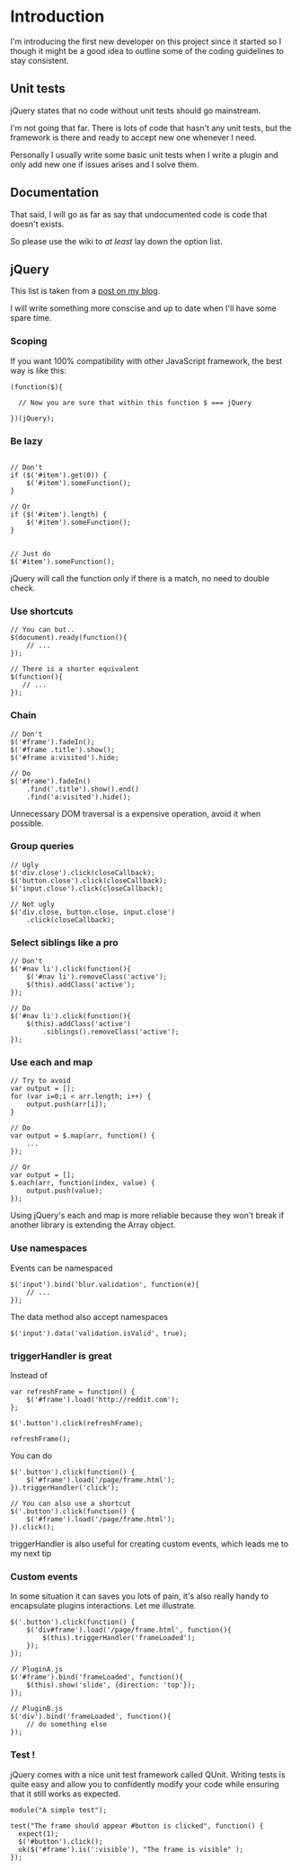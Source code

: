 # Introduction #

I'm introducing the first new developer on this project since it started so I though it might be a good idea to outline some of the coding guidelines to stay consistent.

## Unit tests ##

jQuery states that no code without unit tests should go mainstream.

I'm not going that far. There is lots of code that hasn't any unit tests, but the framework is there and ready to accept new one whenever I need.

Personally I usually write some basic unit tests when I write a plugin and only add new one if issues arises and I solve them.

## Documentation ##

That said, I will go as far as say that undocumented code is code that doesn't exists.

So please use the wiki to _at least_ lay down the option list.


## jQuery ##

This list is taken from a [post on my blog](http://haineault.com/blog/84/).

I will write something more conscise and up to date when I'll have some spare time.

### Scoping ###

If you want 100% compatibility with other JavaScript framework, the best way is like this:

```
(function($){

  // Now you are sure that within this function $ === jQuery

})(jQuery);
```

### Be lazy ###

```

// Don't
if ($('#item').get(0)) {
    $('#item').someFunction();
}

// Or
if ($('#item').length) {
    $('#item').someFunction();
}


// Just do
$('#item').someFunction();

```

jQuery will call the function only if there is a match, no need to double check.

### Use shortcuts ###

```
// You can but..
$(document).ready(function(){
    // ...
});

// There is a shorter equivalent
$(function(){
   // ...
});
```

### Chain ###

```
// Don't
$('#frame').fadeIn();
$('#frame .title').show();
$('#frame a:visited').hide;

// Do
$('#frame').fadeIn()
    .find('.title').show().end()
    .find('a:visited').hide();
```

Unnecessary DOM traversal is a expensive operation, avoid it when possible.

### Group queries ###

```
// Ugly
$('div.close').click(closeCallback);
$('button.close').click(closeCallback);
$('input.close').click(closeCallback);

// Not ugly
$('div.close, button.close, input.close')
    .click(closeCallback);
```

### Select siblings like a pro ###

```
// Don't
$('#nav li').click(function(){
    $('#nav li').removeClass('active');
    $(this).addClass('active');
});

// Do
$('#nav li').click(function(){
    $(this).addClass('active')
        .siblings().removeClass('active');
});
```

### Use each and map ###

```
// Try to avoid
var output = [];
for (var i=0;i < arr.length; i++) {
    output.push(arr[i]);
}

// Do
var output = $.map(arr, function() {
    ...
});

// Or
var output = [];
$.each(arr, function(index, value) {
    output.push(value);
});
```

Using jQuery's each and map is more reliable because they won't break if another library is extending the Array object.

### Use namespaces ###

Events can be namespaced

```
$('input').bind('blur.validation', function(e){
    // ...
});
```

The data method also accept namespaces

```
$('input').data('validation.isValid', true);
```

### triggerHandler is great ###

Instead of

```
var refreshFrame = function() {
    $('#frame').load('http://reddit.com');
};

$('.button').click(refreshFrame);

refreshFrame();
```

You can do

```
$('.button').click(function() {
    $('#frame').load('/page/frame.html');
}).triggerHandler('click');

// You can also use a shortcut
$('.button').click(function() {
    $('#frame').load('/page/frame.html');
}).click();
```

triggerHandler is also useful for creating custom events, which leads me to my next tip

### Custom events ###

In some situation it can saves you lots of pain, it's also really handy to encapsulate plugins interactions. Let me illustrate.

```
$('.button').click(function() {
    $('div#frame').load('/page/frame.html', function(){
        $(this).triggerHandler('frameLoaded');
    });
});

// PluginA.js
$('#frame').bind('frameLoaded', function(){
    $(this).show('slide', {direction: 'top'});
});

// PluginB.js
$('div').bind('frameLoaded', function(){
    // do something else
});
```

### Test ! ###

jQuery comes with a nice unit test framework called QUnit. Writing tests is quite easy and allow you to confidently modify your code while ensuring that it still works as expected.

```
module("A simple test");

test("The frame should appear #button is clicked", function() {
  expect(1);
  $('#button').click();
  ok($('#frame').is(':visible'), "The frame is visible" );
});
```